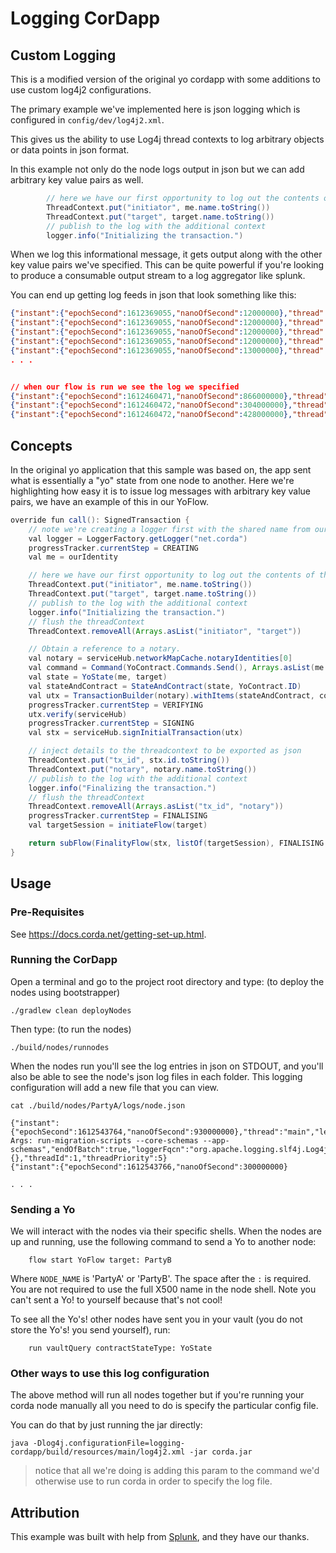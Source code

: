 # Logging CorDapp

## Custom Logging

This is a modified version of the original yo cordapp with some additions to use custom log4j2 configurations.


The primary example we've implemented here is json logging which is configured in `config/dev/log4j2.xml`.

This gives us the ability to use Log4j thread contexts to log arbitrary objects or data points in json format.

In this example not only do the node logs output in json but we can add arbitrary key value pairs as well.

```java
        // here we have our first opportunity to log out the contents of the flow arguments.
        ThreadContext.put("initiator", me.name.toString())
        ThreadContext.put("target", target.name.toString())
        // publish to the log with the additional context
        logger.info("Initializing the transaction.")
```

When we log this informational message, it gets output along with the other key value pairs we've specified.
This can be quite powerful if you're looking to produce a consumable output stream to a log aggregator like splunk.

You can end up getting log feeds in json that look something like this:

```json
{"instant":{"epochSecond":1612369055,"nanoOfSecond":12000000},"thread":"main","level":"INFO","loggerName":"net.corda.node.internal.Node","message":"Vendor: Corda Open Source","endOfBatch":true,"loggerFqcn":"org.apache.logging.slf4j.Log4jLogger","threadId":1,"threadPriority":5}
{"instant":{"epochSecond":1612369055,"nanoOfSecond":12000000},"thread":"main","level":"INFO","loggerName":"net.corda.node.internal.Node","message":"Release: 4.6","endOfBatch":false,"loggerFqcn":"org.apache.logging.slf4j.Log4jLogger","threadId":1,"threadPriority":5}
{"instant":{"epochSecond":1612369055,"nanoOfSecond":12000000},"thread":"main","level":"INFO","loggerName":"net.corda.node.internal.Node","message":"Platform Version: 8","endOfBatch":false,"loggerFqcn":"org.apache.logging.slf4j.Log4jLogger","threadId":1,"threadPriority":5}
{"instant":{"epochSecond":1612369055,"nanoOfSecond":12000000},"thread":"main","level":"INFO","loggerName":"net.corda.node.internal.Node","message":"Revision: 85e387ea730d9be7d6dc2b23caba1ee18305af74","endOfBatch":false,"loggerFqcn":"org.apache.logging.slf4j.Log4jLogger","threadId":1,"threadPriority":5}
{"instant":{"epochSecond":1612369055,"nanoOfSecond":13000000},"thread":"main","level":"INFO","loggerName":"net.corda.node.internal.Node","message":"PID: 94369","endOfBatch":false,"loggerFqcn":"org.apache.logging.slf4j.Log4jLogger","threadId":1,"threadPriority":5}
. . .


// when our flow is run we see the log we specified
{"instant":{"epochSecond":1612460471,"nanoOfSecond":866000000},"thread":"pool-10-thread-2","level":"INFO","loggerName":"net.corda.tools.shell.FlowShellCommand","message":"Executing command \"flow start net.corda.samples.logging.flows.YoFlow target: PartyA\",","endOfBatch":true,"loggerFqcn":"org.apache.logging.slf4j.Log4jLogger","threadId":224,"threadPriority":5}
{"instant":{"epochSecond":1612460472,"nanoOfSecond":304000000},"thread":"Node thread-1","level":"INFO","loggerName":"net.corda","message":"Initializing the transaction.","endOfBatch":true,"loggerFqcn":"org.apache.logging.slf4j.Log4jLogger","threadId":166,"threadPriority":5}
{"instant":{"epochSecond":1612460472,"nanoOfSecond":428000000},"thread":"pool-10-thread-2","level":"WARN","loggerName":"net.corda.tools.shell.utlities.StdoutANSIProgressRenderer","message":"Cannot find console appender - progre
```


## Concepts

In the original yo application that this sample was based on, the app sent what is essentially a "yo" state from one node to another.
Here we're highlighting how easy it is to issue log messages with arbitrary key value pairs, we have an example of this in our YoFlow.

```java
override fun call(): SignedTransaction {
    // note we're creating a logger first with the shared name from our other example.
    val logger = LoggerFactory.getLogger("net.corda")
    progressTracker.currentStep = CREATING
    val me = ourIdentity

    // here we have our first opportunity to log out the contents of the flow arguments.
    ThreadContext.put("initiator", me.name.toString())
    ThreadContext.put("target", target.name.toString())
    // publish to the log with the additional context
    logger.info("Initializing the transaction.")
    // flush the threadContext
    ThreadContext.removeAll(Arrays.asList("initiator", "target"))

    // Obtain a reference to a notary.
    val notary = serviceHub.networkMapCache.notaryIdentities[0]
    val command = Command(YoContract.Commands.Send(), Arrays.asList(me.owningKey))
    val state = YoState(me, target)
    val stateAndContract = StateAndContract(state, YoContract.ID)
    val utx = TransactionBuilder(notary).withItems(stateAndContract, command)
    progressTracker.currentStep = VERIFYING
    utx.verify(serviceHub)
    progressTracker.currentStep = SIGNING
    val stx = serviceHub.signInitialTransaction(utx)

    // inject details to the threadcontext to be exported as json
    ThreadContext.put("tx_id", stx.id.toString())
    ThreadContext.put("notary", notary.name.toString())
    // publish to the log with the additional context
    logger.info("Finalizing the transaction.")
    // flush the threadContext
    ThreadContext.removeAll(Arrays.asList("tx_id", "notary"))
    progressTracker.currentStep = FINALISING
    val targetSession = initiateFlow(target)

    return subFlow(FinalityFlow(stx, listOf(targetSession), FINALISING.childProgressTracker()))
}
```



## Usage


### Pre-Requisites

See https://docs.corda.net/getting-set-up.html.


### Running the CorDapp

Open a terminal and go to the project root directory and type: (to deploy the nodes using bootstrapper)
```
./gradlew clean deployNodes
```
Then type: (to run the nodes)

```
./build/nodes/runnodes
```

When the nodes run you'll see the log entries in json on STDOUT, and you'll also be able to see the node's json log files in each folder.
This logging configuration will add a new file that you can view.

```shell
cat ./build/nodes/PartyA/logs/node.json

{"instant":{"epochSecond":1612543764,"nanoOfSecond":930000000},"thread":"main","level":"INFO","loggerName":"net.corda.cliutils.CliWrapperBase","message":"Application Args: run-migration-scripts --core-schemas --app-schemas","endOfBatch":true,"loggerFqcn":"org.apache.logging.slf4j.Log4jLogger","contextMap":{},"threadId":1,"threadPriority":5}
{"instant":{"epochSecond":1612543766,"nanoOfSecond":300000000}

. . .
```

### Sending a Yo

We will interact with the nodes via their specific shells. When the nodes are up and running, use the following command to send a
Yo to another node:

```
    flow start YoFlow target: PartyB
```

Where `NODE_NAME` is 'PartyA' or 'PartyB'. The space after the `:` is required. You are not required to use the full
X500 name in the node shell. Note you can't sent a Yo! to yourself because that's not cool!

To see all the Yo's! other nodes have sent you in your vault (you do not store the Yo's! you send yourself), run:

```
    run vaultQuery contractStateType: YoState
```

### Other ways to use this log configuration

The above method will run all nodes together but if you're running your corda node manually all you need to do is specify the particular config file.

You can do that by just running the jar directly:

```shell
java -Dlog4j.configurationFile=logging-cordapp/build/resources/main/log4j2.xml -jar corda.jar
```

> notice that all we're doing is adding this param to the command we'd otherwise use to run corda in order to specify the log file.


## Attribution

This example was built with help from [Splunk](https://splunk.com), and they have our thanks.

